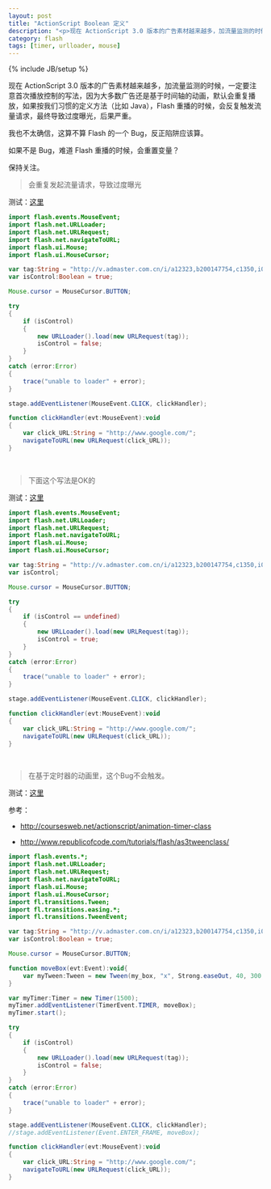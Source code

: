 ```yaml
---
layout: post
title: "ActionScript Boolean 定义"
description: "<p>现在 ActionScript 3.0 版本的广告素材越来越多，加流量监测的时候，一定要注意首次播放控制的写法，因为大多数广告还是基于时间轴的动画，默认会重复播放，如果按我们习惯的定义方法（比如 Java），Flash 重播的时候，会反复触发流量请求，最终导致过度曝光，后果严重。</p><p>我也不太确信，这算不算 Flash 的一个 Bug，反正陷阱应该算。</p><p>如果不是 Bug，难道 Flash 重播的时候，会重置变量？</p>"
category: flash
tags: [timer, urlloader, mouse]
---
```

{% include JB/setup %}

现在 ActionScript 3.0 版本的广告素材越来越多，加流量监测的时候，一定要注意首次播放控制的写法，因为大多数广告还是基于时间轴的动画，默认会重复播放，如果按我们习惯的定义方法（比如 Java），Flash 重播的时候，会反复触发流量请求，最终导致过度曝光，后果严重。

我也不太确信，这算不算 Flash 的一个 Bug，反正陷阱应该算。

如果不是 Bug，难道 Flash 重播的时候，会重置变量？

保持关注。

<blockquote class="warning">
会重复发起流量请求，导致过度曝光
</blockquote>

测试：[这里](/demo/impbug/test-1.html)

```actionscript
import flash.events.MouseEvent;
import flash.net.URLLoader;
import flash.net.URLRequest;
import flash.net.navigateToURL;
import flash.ui.Mouse;
import flash.ui.MouseCursor;

var tag:String = "http://v.admaster.com.cn/i/a12323,b200147754,c1350,i0,m201,h" + new Date().getTime();
var isControl:Boolean = true;

Mouse.cursor = MouseCursor.BUTTON;

try
{
	if (isControl)
	{
		new URLLoader().load(new URLRequest(tag));
		isControl = false;
	}
}
catch (error:Error)
{
	trace("unable to loader" + error);
}

stage.addEventListener(MouseEvent.CLICK, clickHandler);

function clickHandler(evt:MouseEvent):void
{
	var click_URL:String = "http://www.google.com/";
	navigateToURL(new URLRequest(click_URL));
}
```
<br/>

>下面这个写法是OK的

测试：[这里](/demo/impbug/test-2.html)


```actionscript
import flash.events.MouseEvent;
import flash.net.URLLoader;
import flash.net.URLRequest;
import flash.net.navigateToURL;
import flash.ui.Mouse;
import flash.ui.MouseCursor;

var tag:String = "http://v.admaster.com.cn/i/a12323,b200147754,c1350,i0,m201,h" + new Date().getTime();
var isControl;

Mouse.cursor = MouseCursor.BUTTON;

try
{
	if (isControl == undefined)
	{
		new URLLoader().load(new URLRequest(tag));
		isControl = true;
	}
}
catch (error:Error)
{
	trace("unable to loader" + error);
}

stage.addEventListener(MouseEvent.CLICK, clickHandler);

function clickHandler(evt:MouseEvent):void
{
	var click_URL:String = "http://www.google.com/";
	navigateToURL(new URLRequest(click_URL));
}
```

<br/>

>在基于定时器的动画里，这个Bug不会触发。

测试：[这里](/demo/impbug/test-3.html)

参考：

- <http://coursesweb.net/actionscript/animation-timer-class>

- <http://www.republicofcode.com/tutorials/flash/as3tweenclass/>


```actionscript
import flash.events.*;
import flash.net.URLLoader;
import flash.net.URLRequest;
import flash.net.navigateToURL;
import flash.ui.Mouse;
import flash.ui.MouseCursor;
import fl.transitions.Tween;
import fl.transitions.easing.*;
import fl.transitions.TweenEvent;

var tag:String = "http://v.admaster.com.cn/i/a12323,b200147754,c1350,i0,m201,h" + new Date().getTime();
var isControl:Boolean = true;

Mouse.cursor = MouseCursor.BUTTON;

function moveBox(evt:Event):void{
	var myTween:Tween = new Tween(my_box, "x", Strong.easeOut, 40, 300, 5, true);
}

var myTimer:Timer = new Timer(1500);
myTimer.addEventListener(TimerEvent.TIMER, moveBox);
myTimer.start(); 

try
{
	if (isControl)
	{
		new URLLoader().load(new URLRequest(tag));
		isControl = false;
	}
}
catch (error:Error)
{
	trace("unable to loader" + error);
}

stage.addEventListener(MouseEvent.CLICK, clickHandler);
//stage.addEventListener(Event.ENTER_FRAME, moveBox);

function clickHandler(evt:MouseEvent):void
{
	var click_URL:String = "http://www.google.com/";
	navigateToURL(new URLRequest(click_URL));
}
```




